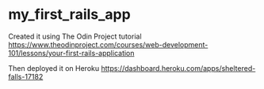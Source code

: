 # my_first_rails_app
Created it using The Odin Project tutorial
https://www.theodinproject.com/courses/web-development-101/lessons/your-first-rails-application

Then deployed it on Heroku
https://dashboard.heroku.com/apps/sheltered-falls-17182

